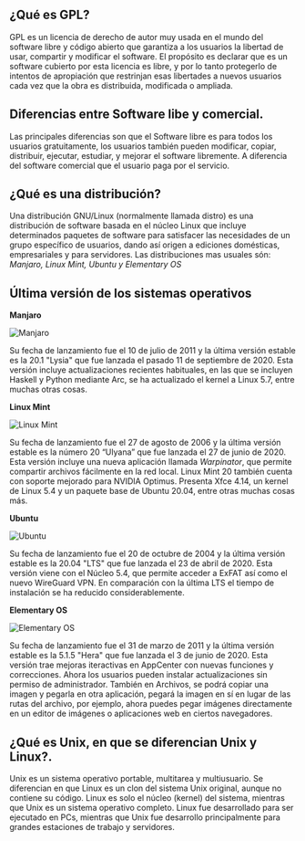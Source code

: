 ## ¿Qué es GPL?
GPL es un licencia de derecho de autor muy usada en el mundo del software libre y código abierto que garantiza a los usuarios la libertad de usar, compartir y modificar el software. El propósito es declarar que es un software cubierto por esta licencia es libre, y por lo tanto protegerlo de intentos de apropiación que restrinjan esas libertades a nuevos usuarios cada vez que la obra es distribuida, modificada o ampliada.


## Diferencias entre Software libe y comercial.
Las principales diferencias son que el Software libre es para todos los usuarios gratuitamente, los usuarios también pueden modificar, copiar, distribuir, ejecutar, estudiar, y mejorar el software libremente.
A diferencia del software comercial que el usuario paga por el servicio.


## ¿Qué es una distribución?
Una distribución GNU/Linux (normalmente llamada distro) es una distribución de software basada en el núcleo Linux que incluye determinados paquetes de software para satisfacer las necesidades de un grupo específico de usuarios, dando así origen a ediciones domésticas, empresariales y para servidores. 
Las distribuciones mas usuales són:
*Manjaro, Linux Mint, Ubuntu y Elementary OS*


## Última versión de los sistemas operativos
**Manjaro**

![Manjaro](https://png.pngitem.com/pimgs/s/521-5219618_14-28-february-manjaro-logo-hd-png-download.png)

 Su fecha de lanzamiento fue el 10 de julio de 2011 y la última versión estable es la 20.1 "Lysia" que fue lanzada el pasado 11 de septiembre de 2020.
 Esta versión incluye actualizaciones recientes habituales, en las que se incluyen Haskell y Python mediante Arc, se ha actualizado el kernel a Linux 5.7, entre muchas otras cosas.
 
 **Linux Mint**
 
  ![Linux Mint](https://www.omgubuntu.co.uk/wp-content/uploads/2017/11/linux-mint.jpg)
  
  Su fecha de lanzamiento fue el 27 de agosto de 2006 y la última versión estable es la número 20 “Ulyana” que fue lanzada el  27 de junio de 2020.
  Esta versión incluye una nueva aplicación llamada *Warpinator*, que permite compartir archivos fácilmente en la red local.
  Linux Mint 20 también cuenta con soporte mejorado para NVIDIA Optimus. Presenta  Xfce 4.14, un kernel de Linux 5.4 y un paquete base de Ubuntu 20.04, entre     otras muchas cosas más.
  
  **Ubuntu**
  
  ![Ubuntu](https://assets.ubuntu.com/v1/8dd99b80-ubuntu-logo14.png)
  
  Su fecha de lanzamiento fue el 20 de octubre de 2004 y la última versión estable es la 20.04 "LTS" que fue lanzada el 23 de abril de 2020.
  Esta versión viene con el Núcleo 5.4, que permite acceder a ExFAT así como el nuevo WireGuard VPN. En comparación con la última LTS el tiempo de instalación se ha reducido considerablemente.
  
  **Elementary OS**
  
  ![Elementary OS](https://ubunlog.com/wp-content/uploads/2016/08/elementary-os-icon.jpg)
  
  Su fecha de lanzamiento fue el 	31 de marzo de 2011 y la última versión estable es la 5.1.5 "Hera" que fue lanzada el 3 de junio de 2020.
  Esta versión trae mejoras iteractivas en AppCenter con nuevas funciones y correcciones. Ahora los usuarios pueden instalar actualizaciones sin permiso de administrador. También en Archivos, se podrá copiar una imagen y pegarla en otra aplicación, pegará la imagen en sí en lugar de las rutas del archivo, por ejemplo, ahora puedes pegar imágenes directamente en un editor de imágenes o aplicaciones web en ciertos navegadores.
 

## ¿Qué es Unix, en que se diferencian Unix y Linux?.
Unix es un sistema operativo portable, multitarea y multiusuario.
Se diferencian en que Linux es un clon del sistema Unix original, aunque no contiene su código. Linux es solo el núcleo (kernel) del sistema, mientras que Unix es un sistema operativo completo. Linux fue desarrollado para ser ejecutado en PCs, mientras que Unix fue desarrollo principalmente para grandes estaciones de trabajo y servidores.
